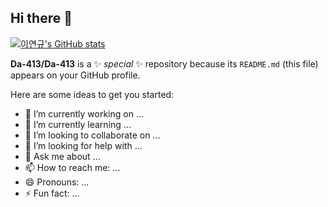 ## Hi there 👋

[![이연규's GitHub stats](https://github-readme-stats.vercel.app/api?username=Da-413&thema=cobalt)](https://github.com/anuraghazra/github-readme-stats)

**Da-413/Da-413** is a ✨ _special_ ✨ repository because its `README.md` (this file) appears on your GitHub profile.

Here are some ideas to get you started:

- 🔭 I’m currently working on ...
- 🌱 I’m currently learning ...
- 👯 I’m looking to collaborate on ...
- 🤔 I’m looking for help with ...
- 💬 Ask me about ...
- 📫 How to reach me: ...
- 😄 Pronouns: ...
- ⚡ Fun fact: ...

